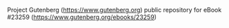 Project Gutenberg (https://www.gutenberg.org) public repository for eBook #23259 (https://www.gutenberg.org/ebooks/23259)
